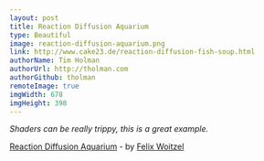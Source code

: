 ```yaml
---
layout: post
title: Reaction Diffusion Aquarium
type: Beautiful
image: reaction-diffusion-aquarium.png
link: http://www.cake23.de/reaction-diffusion-fish-soup.html
authorName: Tim Holman
authorUrl: http://tholman.com
authorGithub: tholman
remoteImage: true
imgWidth: 678
imgHeight: 398
---
```


_Shaders can be really trippy, this is a great example._

[Reaction Diffusion Aquarium](http://www.cake23.de/reaction-diffusion-fish-soup.html) - by [Felix Woitzel](http://www.cake23.de/)

